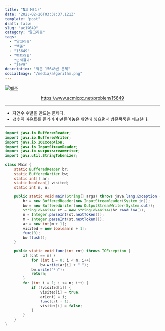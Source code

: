 ```yaml
---
title: "N과 M(1)"
date: "2021-02-26T03:38:37.121Z"
template: "post"
draft: false
slug: "ac15649"
category: "알고리즘"
tags:
  - "알고리즘"
  - "백준"
  - "15649"
  - "백트래킹"
  - "문제풀이"
  - "java"
description: "백준 15649번 문제"
socialImage: "/media/algorithm.png"
---
```


[![백준](https://d2gd6pc034wcta.cloudfront.net/images/logo@2x.png)](https://www.acmicpc.net/problem/15649)
<div style="text-align:center"><a href="https://www.acmicpc.net/problem/15649">https://www.acmicpc.net/problem/15649</a></div>

---

- 자연수 수열을 만드는 문제다.
- 갯수의 카운트를 올라가며 만들어놓은 배열에 넣으면서 방문목록을 체크한다.

---



```java
import java.io.BufferedReader;
import java.io.BufferedWriter;
import java.io.IOException;
import java.io.InputStreamReader;
import java.io.OutputStreamWriter;
import java.util.StringTokenizer;

class Main {
    static BufferedReader br;
    static BufferedWriter bw;
    static int[] ar;
    static boolean[] visited;
    static int m, n;

    public static void main(String[] args) throws java.lang.Exception {
        br = new BufferedReader(new InputStreamReader(System.in));
        bw = new BufferedWriter(new OutputStreamWriter(System.out));
        StringTokenizer st = new StringTokenizer(br.readLine());
        n = Integer.parseInt(st.nextToken());
        m = Integer.parseInt(st.nextToken());
        ar = new int[m + 1];
        visited = new boolean[n + 1];
        func(0);
        bw.flush();
    }

    public static void func(int cnt) throws IOException {
        if (cnt == m) {
            for (int i = 0; i < m; i++)
                bw.write(ar[i] + " ");
            bw.write("\n");
            return;
        }
        for (int i = 1; i <= n; i++) {
            if (!visited[i]) {
                visited[i] = true;
                ar[cnt] = i;
                func(cnt + 1);
                visited[i] = false;
            }
        }
    }
}
```
